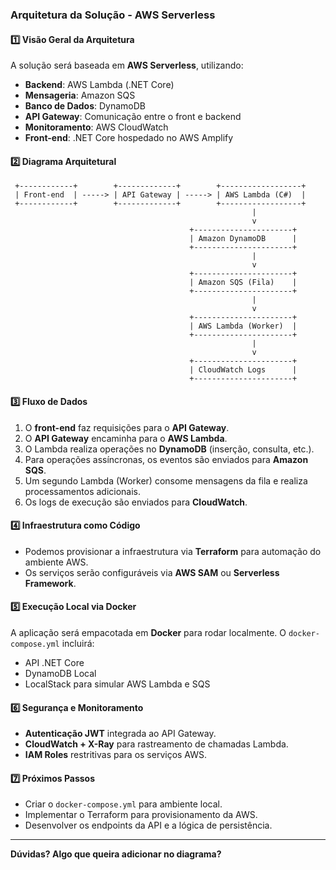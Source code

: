 ### Arquitetura da Solução - AWS Serverless

#### **1️⃣ Visão Geral da Arquitetura**

A solução será baseada em **AWS Serverless**, utilizando:

- **Backend**: AWS Lambda (.NET Core)
- **Mensageria**: Amazon SQS
- **Banco de Dados**: DynamoDB
- **API Gateway**: Comunicação entre o front e backend
- **Monitoramento**: AWS CloudWatch
- **Front-end**: .NET Core hospedado no AWS Amplify

#### **2️⃣ Diagrama Arquitetural**

```
 +------------+        +-------------+        +------------------+
 | Front-end  | -----> | API Gateway | -----> | AWS Lambda (C#)  |
 +------------+        +-------------+        +------------------+
                                                      |
                                                      v
                                        +----------------------+
                                        | Amazon DynamoDB      |
                                        +----------------------+
                                                      |
                                                      v
                                        +----------------------+
                                        | Amazon SQS (Fila)    |
                                        +----------------------+
                                                      |
                                                      v
                                        +----------------------+
                                        | AWS Lambda (Worker)  |
                                        +----------------------+
                                                      |
                                                      v
                                        +----------------------+
                                        | CloudWatch Logs      |
                                        +----------------------+
```

#### **3️⃣ Fluxo de Dados**

1. O **front-end** faz requisições para o **API Gateway**.
2. O **API Gateway** encaminha para o **AWS Lambda**.
3. O Lambda realiza operações no **DynamoDB** (inserção, consulta, etc.).
4. Para operações assíncronas, os eventos são enviados para **Amazon SQS**.
5. Um segundo Lambda (Worker) consome mensagens da fila e realiza processamentos adicionais.
6. Os logs de execução são enviados para **CloudWatch**.

#### **4️⃣ Infraestrutura como Código**

- Podemos provisionar a infraestrutura via **Terraform** para automação do ambiente AWS.
- Os serviços serão configuráveis via **AWS SAM** ou **Serverless Framework**.

#### **5️⃣ Execução Local via Docker**

A aplicação será empacotada em **Docker** para rodar localmente. O `docker-compose.yml` incluirá:

- API .NET Core
- DynamoDB Local
- LocalStack para simular AWS Lambda e SQS

#### **6️⃣ Segurança e Monitoramento**

- **Autenticação JWT** integrada ao API Gateway.
- **CloudWatch + X-Ray** para rastreamento de chamadas Lambda.
- **IAM Roles** restritivas para os serviços AWS.

#### **7️⃣ Próximos Passos**

- Criar o `docker-compose.yml` para ambiente local.
- Implementar o Terraform para provisionamento da AWS.
- Desenvolver os endpoints da API e a lógica de persistência.

------

**Dúvidas? Algo que queira adicionar no diagrama?**